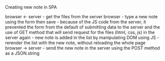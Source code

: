 Creating new note in SPA

browser <- server
    - get the files from the server
browser 
    - type a new note using the form then save
    - because of the JS code from the server, it prevented the form from 
    the default of submitting data to the server and the use of GET method 
    that will send request for the files (html, css, js) in the server again
    - new note is added in the list by manipulating DOM using JS
    - rerender the list with the new note, without reloading the whole page
browser -> server
    - send the new note in the server using the POST method as a JSON.string